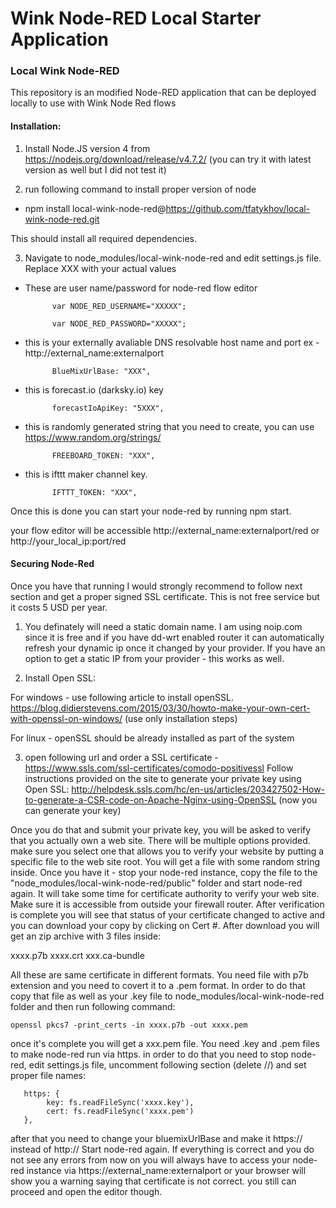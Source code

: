 Wink Node-RED Local Starter Application
====================================

### Local Wink Node-RED 
This repository is an modified  Node-RED application that can be deployed locally to use with Wink Node Red flows


#### Installation:
1. Install Node.JS version 4 from https://nodejs.org/download/release/v4.7.2/ (you can try it with latest version as well but I did not test it)

2. run following command to install proper version of node
* npm install local-wink-node-red@https://github.com/tfatykhov/local-wink-node-red.git

This should install all required dependencies.

3. Navigate to node_modules/local-wink-node-red and edit settings.js file. Replace XXX with your actual values
- These are user name/password for node-red flow editor
      
            var NODE_RED_USERNAME="XXXXX";

            var NODE_RED_PASSWORD="XXXXX";

- this is your externally avaliable DNS resolvable host name and port ex - http://external_name:externalport
       
            BlueMixUrlBase: "XXX",  
       
- this is forecast.io (darksky.io) key
       
            forecastIoApiKey: "5XXX", 
       
- this is randomly generated string that you need to create, you can use https://www.random.org/strings/         
       
            FREEBOARD_TOKEN: "XXX", 
       
- this is ifttt maker channel key.       
        
            IFTTT_TOKEN: "XXX", 
        
Once this is done you can start your node-red by running npm start.

your flow editor will be accessible  http://external_name:externalport/red or http://your_local_ip:port/red


#### Securing Node-Red
Once you have that running I would strongly recommend to follow next section and get a proper signed SSL certificate. This is not free service but it costs 5 USD per year. 

1. You definately will need a static domain name. I am using noip.com since it is free and if you have dd-wrt enabled router it can automatically refresh your dynamic ip once it changed by your provider.
If you have an option to get a static IP from your provider - this works as well.

2. Install Open SSL:

For windows - use following article to install openSSL.
https://blog.didierstevens.com/2015/03/30/howto-make-your-own-cert-with-openssl-on-windows/ (use only installation steps)

For linux - openSSL should be already installed as part of the system

3. open following url and order a SSL certificate - https://www.ssls.com/ssl-certificates/comodo-positivessl
Follow instructions provided on the site to generate your private key using Open SSL:
http://helpdesk.ssls.com/hc/en-us/articles/203427502-How-to-generate-a-CSR-code-on-Apache-Nginx-using-OpenSSL (now you can generate your key)

Once you do that and submit your private key, you will be asked to verify that you actually own a web site. There will be multiple options provided. make sure you select one that allows you to verify your website by putting
a specific file to the web site root. You will get a file with some random string inside. Once you have it - stop your node-red instance, copy the file to the "node_modules/local-wink-node-red/public" folder and start node-red again.
It will take some time for certificate authority to verify your web site. Make sure it is accessible from outside your firewall router.
After verification is complete you will see that status of your certificate changed to active and you can download your copy by clicking on Cert #.
After download you will get an zip archive with 3 files inside:

xxxx.p7b
xxxx.crt
xxx.ca-bundle

All these are same certificate in different formats.
You need file with p7b extension and you need to covert it to a .pem format.
In order to do that copy that file as well as your .key file to node_modules/local-wink-node-red folder and then run following command:

    openssl pkcs7 -print_certs -in xxxx.p7b -out xxxx.pem

once it's complete you will get a xxx.pem file. You need .key and .pem files to make node-red run via https.
in order to do that you need to stop node-red, edit settings.js file, uncomment following section (delete //) and set proper file names:

       https: {
            key: fs.readFileSync('xxxx.key'),
            cert: fs.readFileSync('xxxx.pem')
       },

after that you need to change your bluemixUrlBase and make it https:// instead of http://
Start node-red again.
If everything is correct and you do not see any errors from now on you will always have to access your node-red instance via https://external_name:externalport or your browser will show you a warning saying that certificate is not correct.
you still can proceed and open the editor though.
